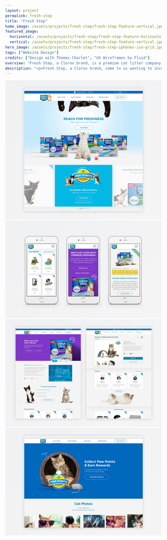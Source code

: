 ```yaml
---
layout: project
permalink: fresh-step
title: "Fresh Step"
home_image: /assets/projects/fresh-step/fresh-step-feature-vertical.jpg
featured_image:
  horizontal: /assets/projects/fresh-step/fresh-step-feature-horizontal.jpg
  vertical: /assets/projects/fresh-step/fresh-step-feature-vertical.jpg
hero_image: /assets/projects/fresh-step/fresh-step-iphones-iso-grid.jpg
tags: ["Website Design"]
credits: ["Design with Thomas Charlet", "UX Wireframes by Fluid"]
overview: "Fresh Step, a Clorox brand, is a premium cat litter company with a mission to help save shelter cats, all while keeping your home stink-free."
description: "<p>Fresh Step, a Clorox brand, came to us wanting to incorporate their newly released Paw Points app with their complete web experience. Along the way, it was also decided that a complete website redesign was in order to accommodate for mobile devices and to better match the Fresh Step brand.</p>"
---
```


<div class="grid grid--offset">
  <div class="grid__col-12">
    <img src="/assets/projects/fresh-step/fresh-step-home-1.jpg" />
  </div>
</div>

<div class="grid grid--offset">
  <div class="grid__col-12">
    <img src="/assets/projects/fresh-step/fresh-step-mobile-1.jpg" />
  </div>
</div>

<div class="grid grid--offset">
  <div class="grid__col-12">
    <img src="/assets/projects/fresh-step/fresh-step-product-details.jpg" />
  </div>
</div>

<div class="grid grid--offset">
  <div class="grid__col-12">
    <img src="/assets/projects/fresh-step/fresh-step-home-2.jpg" />
  </div>
</div>